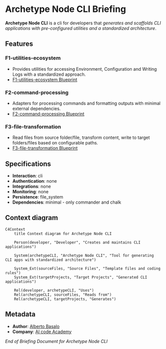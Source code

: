 # **Archetype Node CLI** Briefing

**Archetype Node CLI** is a cli for developers that _generates and scaffolds CLI applications with pre-configured utilities and a standardized architecture_.

## Features

### F1-utilities-ecosystem

- Provides utilities for accessing Environment, Configuration and Writing Logs with a standardized approach.
- [F1-utilities-ecosystem Blueprint](/docs/F1/utilities-ecosystem.blueprint.md)

### F2-command-processing

- Adapters for processing commands and formatting outputs with minimal external dependencies.
- [F2-command-processing Blueprint](/docs//F2/command-processing.blueprint.md)

### F3-file-transformation

- Read files from source folder/file, transform content, write to target folders/files based on configurable paths.
- [F3-file-transformation Blueprint](/docs/F3/file-transformation.blueprint.md)

## Specifications

- **Interaction**: cli
- **Authentication**: none
- **Integrations**: none
- **Monitoring**: none
- **Persistence**: file_system
- **Dependencies**: minimal - only commander and chalk

## Context diagram

```mermaid
C4Context
    title Context diagram for Archetype Node CLI

    Person(developer, "Developer", "Creates and maintains CLI applications")
    
    System(archetypeCLI, "Archetype Node CLI", "Tool for generating CLI apps with standardized architecture")
    
    System_Ext(sourceFiles, "Source Files", "Template files and coding rules")
    System_Ext(targetProjects, "Target Projects", "Generated CLI applications")

    Rel(developer, archetypeCLI, "Uses")
    Rel(archetypeCLI, sourceFiles, "Reads from")
    Rel(archetypeCLI, targetProjects, "Generates")
```

## Metadata

- **Author**: [Alberto Basalo](albertobasalo@aicode.academy)
- **Company**: [AI code Academy](https://aicode.academy)

_End of Briefing Document for Archetype Node CLI_